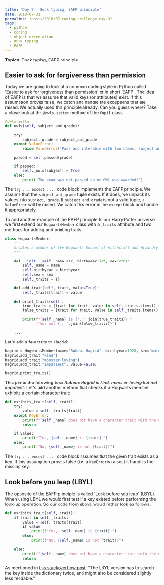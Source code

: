 ```yaml
---
title: 'Day 9 - Duck typing, EAFP principle'
date: 2018-07-31
permalink: /posts/2018/07/coding-challenge-day-9/
tags:
  - python
  - coding
  - object_orientation
  - duck_typing
  - EAFP
---
```


**Topics:** Duck typing, EAFP principle

## Easier to ask for forgiveness than permission

Today we are going to look at a common coding style in Python called 'Easier to ask for forgiveness than permission' or in short 'EAFP'. The idea of EAFP is that we assume that valid keys (or attributes) exist. If this assumption proves false, we catch and handle the exceptions that are raised. We actually used this principle already. Can you guess where? Take a close look at the ```@owls.setter``` method of the ```Pupil``` class:

```python
@owls.setter
def owls(self, subject_and_grade):

    try:
        subject, grade = subject_and_grade
    except ValueError:
        raise ValueError("Pass and interable with two items: subject and grade")

    passed = self.passed(grade)

    if passed:
        self._owls[subject] = True
    else:
        print('The exam was not passed so no OWL was awarded!')
```

The ```try ... except ... ``` code block implements the EAFP principle. We assume that the ```subject_and_grade``` tuple exists. If it does, we unpack its values into ```subject, grade```. If ```subject_and_grade``` is not a valid tuple, a ```ValueError``` will be raised. We catch this error in the ```except``` block and handle it appropriately.  
   
To add another example of the EAFP principle to our Harry Potter universe we first extend our ```HogwartsMember``` class with a ```_traits``` attribute and two methods for adding and printing traits:

```python
class HogwartsMember:
    """
    Creates a member of the Hogwarts School of Witchcraft and Wizardry
    """

    def __init__(self, name:str, birthyear:int, sex:str):
        self._name = name
        self.birthyear = birthyear
        self.sex = sex
        self._traits = {}

    def add_trait(self, trait, value=True):
        self._traits[trait] = value

    def print_traits(self):
        true_traits = [trait for trait, value in self._traits.items() if value]
        false_traits = [trait for trait, value in self._traits.items() if not value]

        print(f"{self._name} is {', '.join(true_traits)} "
              f"but not {', '.join(false_traits)}")

    ...
```

Let's add a few traits to Hagrid:
```python
hagrid = HogwartsMember(name='Rubeus Hagrid', birthyear=1928, sex='male')
hagrid.add_trait("kind")
hagrid.add_trait("monster-loving")
hagrid.add_trait("impatient", value=False)

hagrid.print_traits()
```

This prints the following text: *Rubeus Hagrid is kind, monster-loving but not impatient*. Let's add another method that checks if a Hogwarts member exhibits a certain character trait:

```python
def exhibits_trait(self, trait):
    try:
        value = self._traits[trait]
    except KeyError:
        print(f"{self._name} does not have a character trait with the name '{trait}'")
        return

    if value:
        print(f"Yes, {self._name} is {trait}!")
    else:
        print(f"No, {self._name} is not {trait}!")
```

The ```try ... except ... ``` code block assumes that the given trait exists as a key. If this assumption proves false (i.e. a ```KeyError```is raised) it handles the missing key.

## Look before you leap (LBYL)
The opposite of the EAFP principle is called 'Look before you leap' (LBYL). When using LBYL we would first test if a key existed before performing the look-up operation. So our code from above would rather look as follows:

```python
def exhibits_trait(self, trait):
    if trait in self._traits:
        value = self._traits[trait]
        if value:
            print(f"Yes, {self._name} is {trait}!")
        else:
            print(f"No, {self._name} is not {trait}!")
        
    else:
        print(f"{self._name} does not have a character trait with the name '{trait}'")
        return
```

As mentioned in [this stackoverflow post](https://stackoverflow.com/questions/11360858/what-is-the-eafp-principle-in-python): "The LBYL version has to search the key inside the dictionary twice, and might also be considered slightly less readable."





